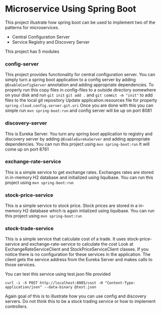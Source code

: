 # Microservice Using Spring Boot
This project illustrate how spring boot can be used to implement two of the patterns for microservices.

* Central Configuration Server 
* Service Registry and Discovery Server

This project has 5 modules 
### config-server
This project provides functionality for central configuration server. You can simply turn a spring boot application 
to a config server by adding `@EnableConfigServer` annotation and adding appropriate dependencies. 
To properly run this copy files in config-files to a outside directory somewhere on your disk 
and run `git init` `git add .` and `git commit -m "init"` to add files to the local git repository 
Update application.resources file for property `spring.cloud.config.server.git.uri`
Once you are done with this you can simple run `mvn spring-boot:run` and config server will be up on port 8081

### discovery-server 
This is Eureka Server. You turn any spring boot application to registry and discovery server by adding `@EnableEurekaServer`
and adding appropriate dependencies.
You can run this project using `mvn spring-boot:run`
It will come up on port 8761

### exchange-rate-service
This is a simple service to get exchange rates. Exchanges rates are stored in in-memory H2 database and initialized using liquibase.
You can run this project using `mvn spring-boot:run` 

### stock-price-service 
This is a simple service to stock price. Stock prices are stored in a in-memory H2 database which is again intialized using liquibase. 
You can run this project using `mvn spring-boot:run`

### stock-trade-service 
This is a simple service that calculate cost of a trade. It uses stock-price-service and exchange-rate-service to calculate the cost
Look at ExchangeRateServiceClient and StockPriceServiceClient classes. 
If you notice there is no configuration for these services in the application. The client gets the service address from the Eureka Server and makes calls to those 
services. 

You can test this service using test.json file provided
 
`curl -i -X POST http://localhost:8085/cost -H "Content-Type: application/json" --data-binary @test.json`

Again goal of this is to illustrate how you can use config and discovery servers. 
Do not think this to be a stock trading service or how to implement controllers.  
